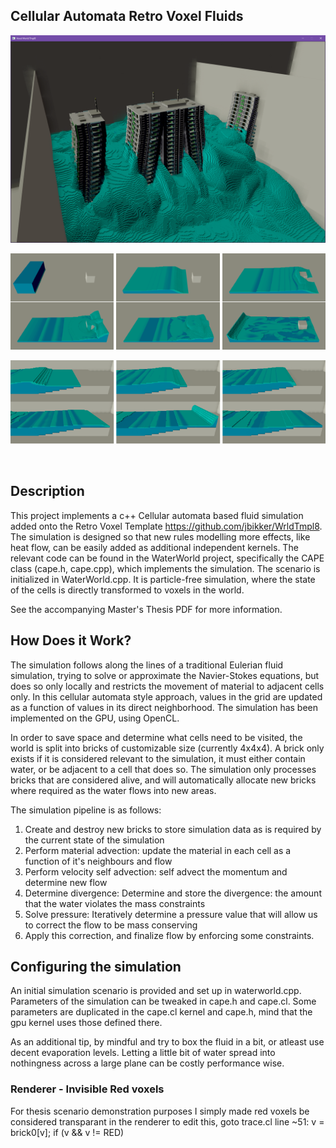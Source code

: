 ## Cellular Automata Retro Voxel Fluids

![tsunami](https://github.com/wvds98/CellularAutomataVoxelPhysics/blob/main/images/tsunami.png?raw=true)

![dambreak](https://github.com/wvds98/CellularAutomataVoxelPhysics/blob/main/images/dambreak.png?raw=true)

![shallow](https://github.com/wvds98/CellularAutomataVoxelPhysics/blob/main/images/shallow.png?raw=true)

<br/>

## Description
This project implements a c++ Cellular automata based fluid simulation added onto the Retro Voxel Template https://github.com/jbikker/WrldTmpl8. The simulation is designed
so that new rules modelling more effects, like heat flow, can be easily added as additional independent kernels. The relevant code can be found in the WaterWorld project,
specifically the CAPE class (cape.h, cape.cpp), which implements the simulation. The scenario is initialized in WaterWorld.cpp. It is particle-free simulation,
where the state of the cells is directly transformed to voxels in the world.

See the accompanying Master's Thesis PDF for more information.

## How Does it Work?
The simulation follows along the lines of a traditional Eulerian fluid simulation, trying to solve or approximate the Navier-Stokes equations, but
does so only locally and restricts the movement of material to adjacent cells only. In this cellular automata style approach, values in the grid are updated
as a function of values in its direct neighborhood. The simulation has been implemented on the GPU, using OpenCL.

In order to save space and determine what cells need to be visited, the world is split into bricks of customizable size (currently 4x4x4).
A brick only exists if it is considered relevant to the simulation, it must either contain water, or be adjacent to a cell that does so. The simulation only 
processes bricks that are considered alive, and will automatically allocate new bricks where required as the water flows into new areas.

The simulation pipeline is as follows:

1. Create and destroy new bricks to store simulation data as is required by the current state of the simulation
2. Perform material advection: update the material in each cell as a function of it's neighbours and flow
3. Perform velocity self advection: self advect the momentum and determine new flow
4. Determine divergence: Determine and store the divergence: the amount that the water violates the mass constraints
5. Solve pressure: Iteratively determine a pressure value that will allow us to correct the flow to be mass conserving
6. Apply this correction, and finalize flow by enforcing some constraints.

## Configuring the simulation
An initial simulation scenario is provided and set up in waterworld.cpp. Parameters of the simulation can be tweaked in cape.h and cape.cl.
Some parameters are duplicated in the cape.cl kernel and cape.h, mind that the gpu kernel uses those defined there.

As an additional tip, by mindful and try to box the fluid in a bit, or atleast use decent evaporation levels. Letting a little bit of water
spread into nothingness across a large plane can be costly performance wise.

### Renderer - Invisible Red voxels
For thesis scenario demonstration purposes I simply made red voxels be considered transparant in the renderer
to edit this, goto trace.cl line ~51:
v = brick0[v]; if (v && v != RED) 
